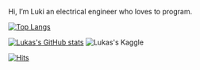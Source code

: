 Hi, I’m Luki an electrical engineer who loves to program.

[![Top Langs](https://github-readme-stats.vercel.app/api/top-langs/?username=Luki248&layout=compact)](https://github.com/anuraghazra/github-readme-stats)

[![Lukas's GitHub stats](https://github-readme-stats.vercel.app/api?username=Luki248&show_icons=true&theme=ayu-mirage)](https://github.com/anuraghazra/github-readme-stats)
![Lukas's Kaggle](https://road-to-kaggle-grandmaster.vercel.app/api/badges/Luki248/notebook)

[![Hits](https://hits.seeyoufarm.com/api/count/incr/badge.svg?url=https%3A%2F%2Fgithub.com%2FLuki248%2Fhit-counter&count_bg=%2379C83D&title_bg=%23555555&icon=&icon_color=%23E7E7E7&title=hits&edge_flat=false)](https://hits.seeyoufarm.com)
